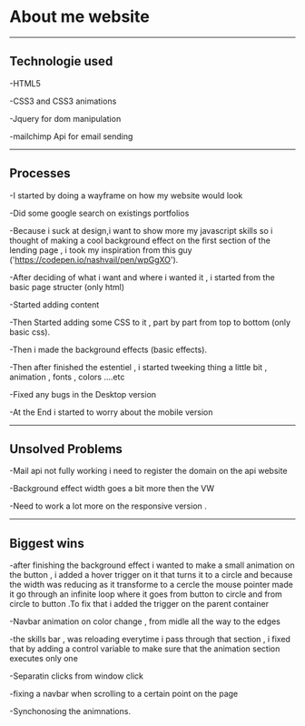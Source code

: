 # About me website

---

## Technologie used

-HTML5

-CSS3 and CSS3 animations

-Jquery for dom manipulation

-mailchimp Api for email sending

---
## Processes

-I started by doing a wayframe on how my website would look

-Did some google search on existings portfolios 

-Because i suck at design,i want to show more my javascript skills so i thought of making a cool background effect on the first section of the lending page , i took my inspiration from this guy 
('https://codepen.io/nashvail/pen/wpGgXO').

-After deciding of what i want and where i wanted it , i started from the basic page structer (only html)

-Started adding content

-Then Started adding some CSS to it , part by part from top to bottom (only basic css).

-Then i made the background effects (basic effects).

-Then after finished the estentiel , i started tweeking thing a little bit , animation , fonts , colors ....etc

-Fixed any bugs in the Desktop version

-At the End i started to worry about the mobile version

---

## Unsolved Problems

-Mail api not fully working i need to register the domain on the api website

-Background effect  width goes a bit more then the VW

-Need to work a lot more on the responsive version .

---
## Biggest wins

-after finishing the background effect i wanted to make a small animation on the button , i added  a hover trigger on it that turns it to a circle and because the width was reducing as it transforme to a cercle the mouse pointer made it go through an infinite loop where it goes from button to circle and from circle to button .To fix that i added the trigger on the parent container

-Navbar animation on color change , from midle all the way to the edges

-the skills bar , was reloading everytime i pass through that section , i fixed that by adding a control variable to make sure that the animation section executes only one

-Separatin clicks from window click 

-fixing a navbar when scrolling to a certain point on the page

-Synchonosing the animnations.

